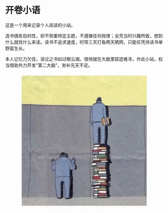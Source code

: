 # 开卷小语

这是一个用来记录个人阅读的小站。

选书偶有目的性，却不侧重特定主题，不遵循任何规律；全凭当时兴趣所致，想到什么就找什么来读。读书不追求速度，时常三天打鱼两天晒网，只能任凭待读书单野蛮生长。

本人记忆力欠佳，读过之书如过眼云烟，很快就在大脑里踪迹难寻。作此小站，权当借助外力开发"第二大脑"，弥补先天不足。

<p align="center">
    <img src="https://raw.githubusercontent.com/askming/picgo/master/Screen%20Shot%202021-07-03%20at%203.58.10%20PM.png" alt="Books give you a better perspective" style="zoom: 67%;" align = "center"/>
</p>

